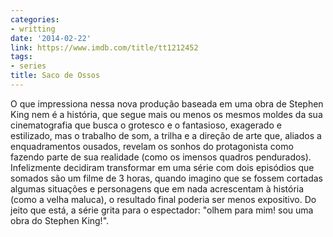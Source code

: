 ```yaml
---
categories:
- writting
date: '2014-02-22'
link: https://www.imdb.com/title/tt1212452
tags:
- series
title: Saco de Ossos
---
```


O que impressiona nessa nova produção baseada em uma obra de Stephen King nem é a história, que segue mais ou menos os mesmos moldes da sua cinematografia que busca o grotesco e o fantasioso, exagerado e estilizado, mas o trabalho de som, a trilha e a direção de arte que, aliados a enquadramentos ousados, revelam os sonhos do protagonista como fazendo parte de sua realidade (como os imensos quadros pendurados). Infelizmente decidiram transformar em uma série com dois episódios que somados são um filme de 3 horas, quando imagino que se fossem cortadas algumas situações e personagens que em nada acrescentam à história (como a velha maluca), o resultado final poderia ser menos expositivo. Do jeito que está, a série grita para o espectador: "olhem para mim! sou uma obra do Stephen King!".